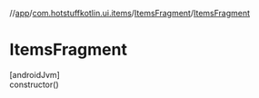 //[app](../../../index.md)/[com.hotstuffkotlin.ui.items](../index.md)/[ItemsFragment](index.md)/[ItemsFragment](-items-fragment.md)

# ItemsFragment

[androidJvm]\
constructor()
